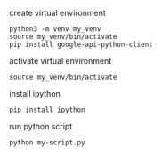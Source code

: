 create virtual environment 
```
python3 -m venv my_venv
source my_venv/bin/activate
pip install google-api-python-client

```

activate virtual environment 

```
source my_venv/bin/activate

```

install ipython 
```
pip install ipython
```

run python script 
``` 
python my-script.py

```
 

